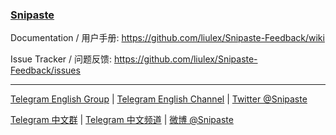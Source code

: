 ### [Snipaste](http://snipaste.com)

Documentation / 用户手册: https://github.com/liulex/Snipaste-Feedback/wiki

Issue Tracker / 问题反馈: https://github.com/liulex/Snipaste-Feedback/issues

---

[Telegram English Group](https://telegram.me/joinchat/BGyWwEDqrqiwizDA6gt16g) | [Telegram English Channel](https://telegram.me/snipaste_en) | [Twitter @Snipaste](https://twitter.com/Snipaste) 

[Telegram 中文群](https://telegram.me/joinchat/BGyWwD9ZNqE3pLbhXc-VgQ) | [Telegram 中文频道](https://telegram.me/snipaste) | [微博 @Snipaste](http://weibo.com/snipaste)
